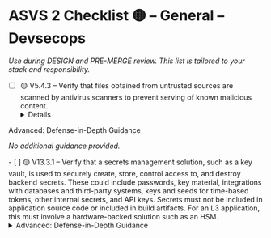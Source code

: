 # ASVS 2 Checklist 🟡 – General – Devsecops

_Use during DESIGN and PRE-MERGE review. This list is tailored to your stack and responsibility._

- [ ] 🟡 V5.4.3 – Verify that files obtained from untrusted sources are scanned by antivirus scanners to prevent serving of known malicious content.
  <details>
<summary>Advanced: Defense-in-Depth Guidance</summary>

_No additional guidance provided._

</details>
- [ ] 🟡 V13.3.1 – Verify that a secrets management solution, such as a key vault, is used to securely create, store, control access to, and destroy backend secrets. These could include passwords, key material, integrations with databases and third-party systems, keys and seeds for time-based tokens, other internal secrets, and API keys. Secrets must not be included in application source code or included in build artifacts. For an L3 application, this must involve a hardware-backed solution such as an HSM.
  <details>
<summary>Advanced: Defense-in-Depth Guidance</summary>

_No additional guidance provided._

</details>
